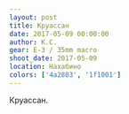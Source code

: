 ```yaml
---
layout: post
title: Круассан
date: 2017-05-09 00:00:00
author: К.С.
gear: E-3 / 35mm macro
shoot_date: 2017-05-09
location: Нахабино
colors: ['4a2803', '1f1001']
---
```

Круассан.
